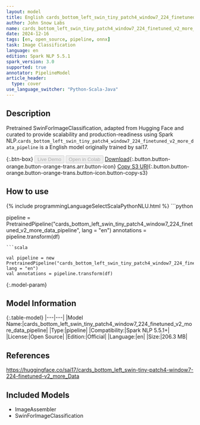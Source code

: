 ```yaml
---
layout: model
title: English cards_bottom_left_swin_tiny_patch4_window7_224_finetuned_v2_more_data_pipeline pipeline SwinForImageClassification from sai17
author: John Snow Labs
name: cards_bottom_left_swin_tiny_patch4_window7_224_finetuned_v2_more_data_pipeline
date: 2024-12-16
tags: [en, open_source, pipeline, onnx]
task: Image Classification
language: en
edition: Spark NLP 5.5.1
spark_version: 3.0
supported: true
annotator: PipelineModel
article_header:
  type: cover
use_language_switcher: "Python-Scala-Java"
---
```


## Description

Pretrained SwinForImageClassification, adapted from Hugging Face and curated to provide scalability and production-readiness using Spark NLP.`cards_bottom_left_swin_tiny_patch4_window7_224_finetuned_v2_more_data_pipeline` is a English model originally trained by sai17.

{:.btn-box}
<button class="button button-orange" disabled>Live Demo</button>
<button class="button button-orange" disabled>Open in Colab</button>
[Download](https://s3.amazonaws.com/auxdata.johnsnowlabs.com/public/models/cards_bottom_left_swin_tiny_patch4_window7_224_finetuned_v2_more_data_pipeline_en_5.5.1_3.0_1734325286188.zip){:.button.button-orange.button-orange-trans.arr.button-icon}
[Copy S3 URI](s3://auxdata.johnsnowlabs.com/public/models/cards_bottom_left_swin_tiny_patch4_window7_224_finetuned_v2_more_data_pipeline_en_5.5.1_3.0_1734325286188.zip){:.button.button-orange.button-orange-trans.button-icon.button-copy-s3}

## How to use



<div class="tabs-box" markdown="1">
{% include programmingLanguageSelectScalaPythonNLU.html %}
```python

pipeline = PretrainedPipeline("cards_bottom_left_swin_tiny_patch4_window7_224_finetuned_v2_more_data_pipeline", lang = "en")
annotations =  pipeline.transform(df)   

```
```scala

val pipeline = new PretrainedPipeline("cards_bottom_left_swin_tiny_patch4_window7_224_finetuned_v2_more_data_pipeline", lang = "en")
val annotations = pipeline.transform(df)

```
</div>

{:.model-param}
## Model Information

{:.table-model}
|---|---|
|Model Name:|cards_bottom_left_swin_tiny_patch4_window7_224_finetuned_v2_more_data_pipeline|
|Type:|pipeline|
|Compatibility:|Spark NLP 5.5.1+|
|License:|Open Source|
|Edition:|Official|
|Language:|en|
|Size:|206.3 MB|

## References

https://huggingface.co/sai17/cards_bottom_left_swin-tiny-patch4-window7-224-finetuned-v2_more_Data

## Included Models

- ImageAssembler
- SwinForImageClassification